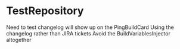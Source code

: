 # TestRepository
Need to test changelog will show up on the PingBuildCard
Using the changelog rather than JIRA tickets
Avoid the BuildVariablesInjector altogether
